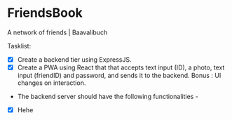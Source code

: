 # FriendsBook
A network of friends | Baavalibuch

Tasklist:

- [x] Create a backend tier using ExpressJS.
- [x] Create a PWA using React that that accepts text input (ID), a photo, text input (friendID) and password, and sends it to the backend. Bonus : UI changes on interaction.
- The backend server should have the following functionalities -
 - [x] Hehe
